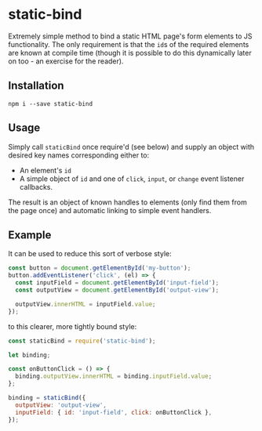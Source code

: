 # static-bind

Extremely simple method to bind a static HTML page's form elements to JS 
functionality. The only requirement is that the `id`s of the required elements
are known at compile time (though it is possible to do this dynamically later on
too - an exercise for the reader).


## Installation

`npm i --save static-bind`


## Usage

Simply call `staticBind` once require'd (see below) and supply an object with
desired key names corresponding either to:

* An element's `id`
* A simple object of `id` and one of `click`, `input`, or `change` event 
  listener callbacks.

The result is an object of known handles to elements (only find them from the 
page once) and automatic linking to simple event handlers.


## Example

It can be used to reduce this sort of verbose style:

```js
const button = document.getElementById('my-button');
button.addEventListener('click', (el) => {
  const inputField = document.getElementById('input-field');
  const outputView = document.getElementById('output-view');

  outputView.innerHTML = inputField.value;
});
```

to this clearer, more tightly bound style:

```js
const staticBind = require('static-bind');

let binding;

const onButtonClick = () => {
  binding.outputView.innerHTML = binding.inputField.value;
};

binding = staticBind({
  outputView: 'output-view',
  inputField: { id: 'input-field', click: onButtonClick },
});
```
